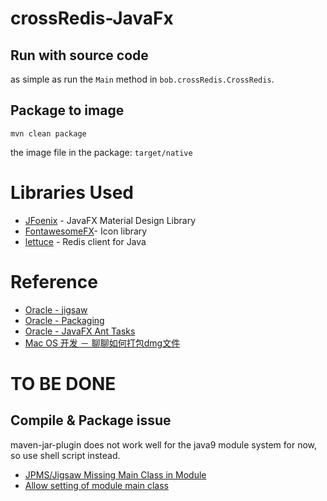 # crossRedis-JavaFx

## Run with source code

as simple as run the `Main` method in `bob.crossRedis.CrossRedis`.

## Package to image
```
mvn clean package
```
the image file in the package: `target/native`

# Libraries Used

* [JFoenix](https://github.com/jfoenixadmin/JFoenix) - JavaFX Material Design Library
* [FontawesomeFX](https://bitbucket.org/Jerady/fontawesomefx)- Icon library
* [lettuce](https://github.com/lettuce-io/lettuce-core) - Redis client for Java

# Reference
* [Oracle - jigsaw](http://openjdk.java.net/projects/jigsaw/quick-start#multimodulecompile)
* [Oracle - Packaging](https://docs.oracle.com/javase/9/deploy/packaging.htm#JSDPG665)
* [Oracle - JavaFX Ant Tasks](https://docs.oracle.com/javase/9/deploy/javafx-ant-tasks.htm)
* [Mac OS 开发 － 聊聊如何打包dmg文件](http://www.jianshu.com/p/c6cd257676bf)

# TO BE DONE
##  Compile & Package issue
maven-jar-plugin does not work well for the java9 module system for now, so use shell script instead.
* [JPMS/Jigsaw Missing Main Class in Module](https://stackoverflow.com/questions/47878694/jpms-jigsaw-missing-main-class-in-module)
* [Allow setting of module main class](https://issues.apache.org/jira/browse/MJAR-238)


